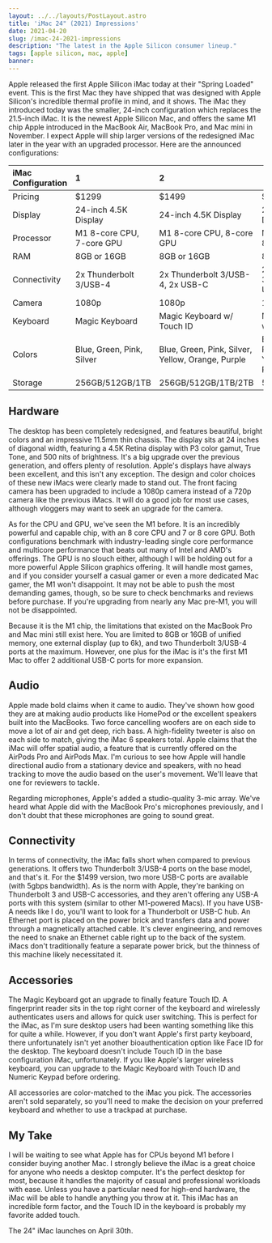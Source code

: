 ```yaml
---
layout: ../../layouts/PostLayout.astro
title: 'iMac 24" (2021) Impressions'
date: 2021-04-20
slug: /imac-24-2021-impressions
description: "The latest in the Apple Silicon consumer lineup."
tags: [apple silicon, mac, apple]
banner:
---
```


Apple released the first Apple Silicon iMac today at their "Spring Loaded" event. This is the first Mac they have shipped that was designed with Apple Silicon's incredible thermal profile in mind, and it shows. The iMac they introduced today was the smaller, 24-inch configuration which replaces the 21.5-inch iMac. It is the newest Apple Silicon Mac, and offers the same M1 chip Apple introduced in the MacBook Air, MacBook Pro, and Mac mini in November. I expect Apple will ship larger versions of the redesigned iMac later in the year with an upgraded processor. Here are the announced configurations:

| iMac Configuration | 1                         | 2                                                 | 3                                                 |
| :----------------- | :------------------------ | :------------------------------------------------ | ------------------------------------------------- |
| Pricing            | $1299                     | $1499                                             | $1699                                             |
| Display            | 24-inch 4.5K Display      | 24-inch 4.5K Display                              | 24-inch 4.5K Display                              |
| Processor          | M1 8-core CPU, 7-core GPU | M1 8-core CPU, 8-core GPU                         | M1 8-core CPU, 8-core GPU                         |
| RAM                | 8GB or 16GB               | 8GB or 16GB                                       | 8GB or 16GB                                       |
| Connectivity       | 2x Thunderbolt 3/USB-4    | 2x Thunderbolt 3/USB-4, 2x USB-C                  | 2x Thunderbolt 3/USB-4, 2x USB-C                  |
| Camera             | 1080p                     | 1080p                                             | 1080p                                             |
| Keyboard           | Magic Keyboard            | Magic Keyboard w/ Touch ID                        | Magic Keyboard w/ Touch ID                        |
| Colors             | Blue, Green, Pink, Silver | Blue, Green, Pink, Silver, Yellow, Orange, Purple | Blue, Green, Pink, Silver, Yellow, Orange, Purple |
| Storage            | 256GB/512GB/1TB           | 256GB/512GB/1TB/2TB                               | 512GB/1TB/2TB                                     |

## Hardware

The desktop has been completely redesigned, and features beautiful, bright colors and an impressive 11.5mm thin chassis. The display sits at 24 inches of diagonal width, featuring a 4.5K Retina display with P3 color gamut, True Tone, and 500 nits of brightness. It's a big upgrade over the previous generation, and offers plenty of resolution. Apple's displays have always been excellent, and this isn't any exception. The design and color choices of these new iMacs were clearly made to stand out. The front facing camera has been upgraded to include a 1080p camera instead of a 720p camera like the previous iMacs. It will do a good job for most use cases, although vloggers may want to seek an upgrade for the camera.

As for the CPU and GPU, we've seen the M1 before. It is an incredibly powerful and capable chip, with an 8 core CPU and 7 or 8 core GPU. Both configurations benchmark with industry-leading single core performance and multicore performance that beats out many of Intel and AMD's offerings. The GPU is no slouch either, although I will be holding out for a more powerful Apple Silicon graphics offering. It will handle most games, and if you consider yourself a casual gamer or even a more dedicated Mac gamer, the M1 won't disappoint. It may not be able to push the most demanding games, though, so be sure to check benchmarks and reviews before purchase. If you're upgrading from nearly any Mac pre-M1, you will not be disappointed.

Because it is the M1 chip, the limitations that existed on the MacBook Pro and Mac mini still exist here. You are limited to 8GB or 16GB of unified memory, one external display (up to 6k), and two Thunderbolt 3/USB-4 ports at the maximum. However, one plus for the iMac is it's the first M1 Mac to offer 2 additional USB-C ports for more expansion.

## Audio

Apple made bold claims when it came to audio. They've shown how good they are at making audio products like HomePod or the excellent speakers built into the MacBooks. Two force cancelling woofers are on each side to move a lot of air and get deep, rich bass. A high-fidelity tweeter is also on each side to match, giving the iMac 6 speakers total. Apple claims that the iMac will offer spatial audio, a feature that is currently offered on the AirPods Pro and AirPods Max. I'm curious to see how Apple will handle directional audio from a stationary device and speakers, with no head tracking to move the audio based on the user's movement. We'll leave that one for reviewers to tackle.

Regarding microphones, Apple's added a studio-quality 3-mic array. We've heard what Apple did with the MacBook Pro's microphones previously, and I don't doubt that these microphones are going to sound great.

## Connectivity

In terms of connectivity, the iMac falls short when compared to previous generations. It offers two Thunderbolt 3/USB-4 ports on the base model, and that's it. For the $1499 version, two more USB-C ports are available (with 5gbps bandwidth). As is the norm with Apple, they're banking on Thunderbolt 3 and USB-C accessories, and they aren't offering any USB-A ports with this system (similar to other M1-powered Macs). If you have USB-A needs like I do, you'll want to look for a Thunderbolt or USB-C hub. An Ethernet port is placed on the power brick and transfers data and power through a magnetically attached cable. It's clever engineering, and removes the need to snake an Ethernet cable right up to the back of the system. iMacs don't traditionally feature a separate power brick, but the thinness of this machine likely necessitated it.

## Accessories

The Magic Keyboard got an upgrade to finally feature Touch ID. A fingerprint reader sits in the top right corner of the keyboard and wirelessly authenticates users and allows for quick user switching. This is perfect for the iMac, as I'm sure desktop users had been wanting something like this for quite a while. However, if you don't want Apple's first party keyboard, there unfortunately isn't yet another bioauthentication option like Face ID for the desktop. The keyboard doesn't include Touch ID in the base configuration iMac, unfortunately. If you like Apple's larger wireless keyboard, you can upgrade to the Magic Keyboard with Touch ID and Numeric Keypad before ordering.

All accessories are color-matched to the iMac you pick. The accessories aren't sold separately, so you'll need to make the decision on your preferred keyboard and whether to use a trackpad at purchase.

## My Take

I will be waiting to see what Apple has for CPUs beyond M1 before I consider buying another Mac. I strongly believe the iMac is a great choice for anyone who needs a desktop computer. It's the perfect desktop for most, because it handles the majority of casual and professional workloads with ease. Unless you have a particular need for high-end hardware, the iMac will be able to handle anything you throw at it. This iMac has an incredible form factor, and the Touch ID in the keyboard is probably my favorite added touch.

The 24" iMac launches on April 30th.

